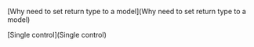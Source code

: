 [Why need to set return type to a model](Why need to set return type to a model)

[Single control](Single control)